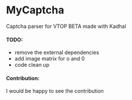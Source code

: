 # MyCaptcha
Captcha parser for VTOP BETA made with Kadhal    
#### TODO:
- remove the external dependencies
- add image matrix for o and 0
- code clean up

#### Contribution:
I would be happy to see the contribution
